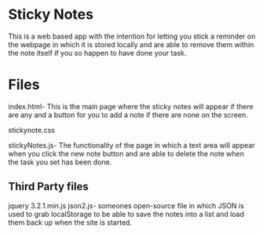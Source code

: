 # Sticky Notes #
This is a web based app with the intention for letting you stick a reminder on the webpage in which it is stored locally and are able to remove them within the note itself if you so happen to have done your task.

# Files #
index.html- This is the main page where the sticky notes will appear if there are any and a button for you to add a note if there are none on the screen.

stickynote.css

stickyNotes.js- The functionality of the page in which a text area will appear when you click the new note button and are able to delete the note when the task you set has been done.

## Third Party files ##
jquery 3.2.1.min.js
json2.js- someones open-source file in which JSON is used to grab localStorage to be able to save the notes into a list and load them back up when the site is started.